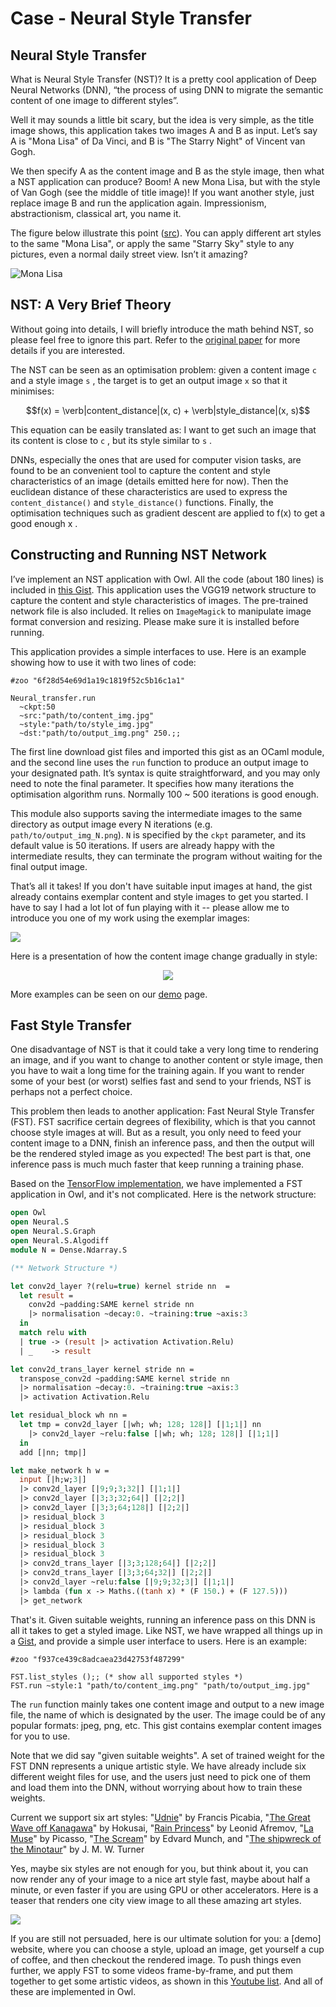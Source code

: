# Case - Neural Style Transfer

## Neural Style Transfer

What is Neural Style Transfer (NST)? It is a pretty cool application of Deep Neural Networks (DNN), “the process of using DNN to migrate the semantic content of one image to different styles”.

Well it may sounds a little bit scary, but the idea is very simple, as the title image shows, this application takes two images A and B as input. Let’s say A is "Mona Lisa" of Da Vinci, and B is "The Starry Night" of Vincent van Gogh.

We then specify A as the content image and B as the style image, then what a NST application can produce? Boom! A new Mona Lisa, but with the style of Van Gogh (see the middle of title image)! If you want another style, just replace image B and run the application again. Impressionism, abstractionism, classical art, you name it. 

The figure below illustrate this point ([src](http://genekogan.com/works/style-transfer/)). You can apply different art styles to the same "Mona Lisa", or apply the same "Starry Sky" style to any pictures, even a normal daily street view.
Isn’t it amazing? 

![Mona Lisa](images/case-nst/mona_lisa.png "Mona Lisa")


## NST: A Very Brief Theory

Without going into details, I will briefly introduce the math behind NST, so please feel free to ignore this part. Refer to the [original paper](https://arxiv.org/abs/1508.06576) for more details if you are interested.

The NST can be seen as an optimisation problem: given a content image `c` and a style image `s` , the target is to get an output image `x` so that it minimises:

$$f(x) = \verb|content_distance|(x, c) + \verb|style_distance|(x, s)$$

This equation can be easily translated as: I want to get such an image that its content is close to `c` , but its style similar to `s` .

DNNs, especially the ones that are used for computer vision tasks, are found to be an convenient tool to capture the content and style characteristics of an image (details emitted here for now).
Then the euclidean distance of these characteristics are used to express the `content_distance()` and `style_distance()` functions.
Finally, the optimisation techniques such as gradient descent are applied to f(x) to get a good enough x .

## Constructing and Running NST Network

I’ve implement an NST application with Owl. All the code (about 180 lines) is included in [this Gist](https://gist.github.com/jzstark/6f28d54e69d1a19c1819f52c5b16c1a1). This application uses the VGG19 network structure to capture the content and style characteristics of images. The pre-trained network file is also included.
It relies on `ImageMagick` to manipulate image format conversion and resizing. Please make sure it is installed before running.

This application provides a simple interfaces to use. Here is an example showing how to use it with two lines of code:

```
#zoo "6f28d54e69d1a19c1819f52c5b16c1a1"

Neural_transfer.run 
  ~ckpt:50 
  ~src:"path/to/content_img.jpg" 
  ~style:"path/to/style_img.jpg" 
  ~dst:"path/to/output_img.png" 250.;;
```

The first line download gist files and imported this gist as an OCaml module, and the second line uses the `run` function to produce an output image to your designated path. It’s syntax is quite straightforward, and you may only need to note the final parameter. It specifies how many iterations the optimisation algorithm runs. Normally 100 ~ 500 iterations is good enough.

This module also supports saving the intermediate images to the same directory as output image every N iterations (e.g. `path/to/output_img_N.png`). `N` is specified by the `ckpt` parameter, and its default value is 50 iterations. If users are already happy with the intermediate results, they can terminate the program without waiting for the final output image.

That’s all it takes! If you don't have suitable input images at hand, the gist already contains exemplar content and style images to get you started. 
I have to say I had a lot lot of fun playing with it -- please allow me to introduce you one of my work using the exemplar images:

![](images/case-nst/nst_example.png)

Here is a presentation of how the content image change gradually in style:

<p align="center">
  <img src="images/case-nst/example_01.gif">
</p>

More examples can be seen on our [demo](http://demo.ocaml.xyz/neuraltrans.html) page.

## Fast Style Transfer

One disadvantage of NST is that it could take a very long time to rendering an image, and if you want to change to another content or style image, then you have to wait a long time for the training again. 
If you want to render some of your best (or worst) selfies fast and send to your friends, NST is perhaps not a perfect choice.  

This problem then leads to another application: Fast Neural Style Transfer (FST). FST sacrifice certain degrees of flexibility, which is that you cannot choose style images at will. But as a result, you only need to feed your content image to a DNN, finish an inference pass, and then the output will be the rendered styled image as you expected! The best part is that, one inference pass is much much faster that keep running a training phase. 

Based on the [TensorFlow implementation](https://github.com/lengstrom/fast-style-transfer), we have implemented a FST application in Owl, and it's not complicated. Here is the network structure:

```ocaml
open Owl
open Neural.S
open Neural.S.Graph
open Neural.S.Algodiff
module N = Dense.Ndarray.S

(** Network Structure *)

let conv2d_layer ?(relu=true) kernel stride nn  =
  let result = 
    conv2d ~padding:SAME kernel stride nn
    |> normalisation ~decay:0. ~training:true ~axis:3
  in
  match relu with
  | true -> (result |> activation Activation.Relu)
  | _    -> result

let conv2d_trans_layer kernel stride nn = 
  transpose_conv2d ~padding:SAME kernel stride nn
  |> normalisation ~decay:0. ~training:true ~axis:3
  |> activation Activation.Relu

let residual_block wh nn = 
  let tmp = conv2d_layer [|wh; wh; 128; 128|] [|1;1|] nn
    |> conv2d_layer ~relu:false [|wh; wh; 128; 128|] [|1;1|]
  in 
  add [|nn; tmp|]

let make_network h w = 
  input [|h;w;3|]
  |> conv2d_layer [|9;9;3;32|] [|1;1|]
  |> conv2d_layer [|3;3;32;64|] [|2;2|]
  |> conv2d_layer [|3;3;64;128|] [|2;2|]
  |> residual_block 3
  |> residual_block 3
  |> residual_block 3
  |> residual_block 3
  |> residual_block 3
  |> conv2d_trans_layer [|3;3;128;64|] [|2;2|]
  |> conv2d_trans_layer [|3;3;64;32|] [|2;2|]
  |> conv2d_layer ~relu:false [|9;9;32;3|] [|1;1|]
  |> lambda (fun x -> Maths.((tanh x) * (F 150.) + (F 127.5)))
  |> get_network
```

That's it. Given suitable weights, running an inference pass on this DNN is all it takes to get a styled image.
Like NST, we have wrapped all things up in a [Gist](https://gist.github.com/jzstark/f937ce439c8adcaea23d42753f487299), and provide a simple user interface to users. 
Here is an example:

```
#zoo "f937ce439c8adcaea23d42753f487299"

FST.list_styles ();; (* show all supported styles *)
FST.run ~style:1 "path/to/content_img.png" "path/to/output_img.jpg" 
```

The `run` function mainly takes one content image and output to a new image file, the name of which is designated by the user. The image could be of any popular formats: jpeg, png, etc. This gist contains exemplar content images for you to use.

Note that we did say "given suitable weights". A set of trained weight for the FST DNN represents a unique artistic style. We have already include six different weight files for use, and the users just need to pick one of them and load them into the DNN, without worrying about how to train these weights. 

Current we support six art styles:
"[Udnie](https://bit.ly/2nBW0ae)" by Francis Picabia, 
"[The Great Wave off Kanagawa](https://bit.ly/2nKk8Hl)" by Hokusai,
"[Rain Princess](https://bit.ly/2KA7FAY)" by Leonid Afremov,
"[La Muse](https://bit.ly/2rS1fWQ)" by Picasso,
"[The Scream](https://bit.ly/1CvJz5d)" by Edvard Munch, and 
"[The shipwreck of the Minotaur](https://bit.ly/2wVfizH)" by J. M. W. Turner


Yes, maybe six styles are not enough for you, but think about it, you can now render any of your image to a nice art style fast, maybe about half a minute, or even faster if you are using GPU or other accelerators. Here is a teaser that renders one city view image to all these amazing art styles. 

![](images/case-nst/example_fst00.png)

If you are still not persuaded, here is our ultimate solution for you: a [demo] website, where you can choose a style, upload an image, get yourself a cup of coffee, and then checkout the rendered image. 
To push things even further, we apply FST to some videos frame-by-frame, and put them together to get some artistic videos, as shown in this [Youtube list](https://www.youtube.com/watch?v=cFOM-JnyJv4&list=PLGt9zVony2zVSiHZb8kwwXfcmCuOH2W-H).
And all of these are implemented in Owl.  

